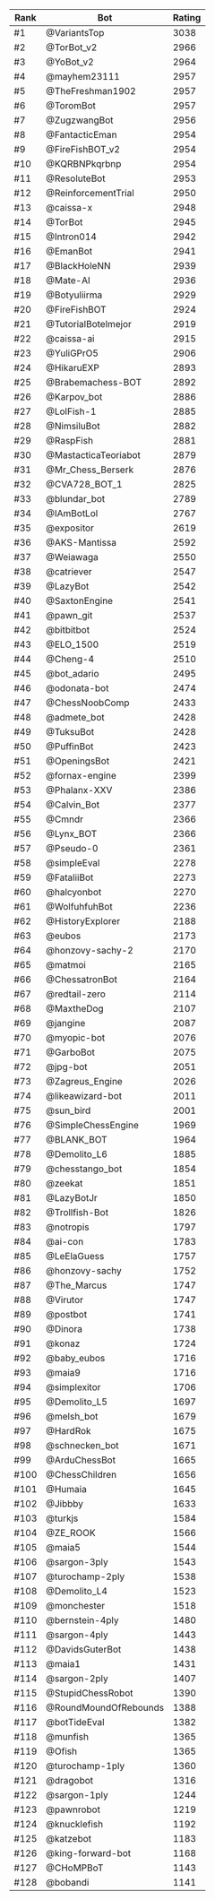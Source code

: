 Rank|Bot|Rating
---|---|---
#1|@VariantsTop|3038
#2|@TorBot_v2|2966
#3|@YoBot_v2|2964
#4|@mayhem23111|2957
#5|@TheFreshman1902|2957
#6|@ToromBot|2957
#7|@ZugzwangBot|2956
#8|@FantacticEman|2954
#9|@FireFishBOT_v2|2954
#10|@KQRBNPkqrbnp|2954
#11|@ResoluteBot|2953
#12|@ReinforcementTrial|2950
#13|@caissa-x|2948
#14|@TorBot|2945
#15|@Intron014|2942
#16|@EmanBot|2941
#17|@BlackHoleNN|2939
#18|@Mate-AI|2936
#19|@Botyuliirma|2929
#20|@FireFishBOT|2924
#21|@TutorialBotelmejor|2919
#22|@caissa-ai|2915
#23|@YuliGPrO5|2906
#24|@HikaruEXP|2893
#25|@Brabemachess-BOT|2892
#26|@Karpov_bot|2886
#27|@LolFish-1|2885
#28|@NimsiluBot|2882
#29|@RaspFish|2881
#30|@MastacticaTeoriabot|2879
#31|@Mr_Chess_Berserk|2876
#32|@CVA728_BOT_1|2825
#33|@blundar_bot|2789
#34|@IAmBotLol|2767
#35|@expositor|2619
#36|@AKS-Mantissa|2592
#37|@Weiawaga|2550
#38|@catriever|2547
#39|@LazyBot|2542
#40|@SaxtonEngine|2541
#41|@pawn_git|2537
#42|@bitbitbot|2524
#43|@ELO_1500|2519
#44|@Cheng-4|2510
#45|@bot_adario|2495
#46|@odonata-bot|2474
#47|@ChessNoobComp|2433
#48|@admete_bot|2428
#49|@TuksuBot|2428
#50|@PuffinBot|2423
#51|@OpeningsBot|2421
#52|@fornax-engine|2399
#53|@Phalanx-XXV|2386
#54|@Calvin_Bot|2377
#55|@Cmndr|2366
#56|@Lynx_BOT|2366
#57|@Pseudo-0|2361
#58|@simpleEval|2278
#59|@FataliiBot|2273
#60|@halcyonbot|2270
#61|@WolfuhfuhBot|2236
#62|@HistoryExplorer|2188
#63|@eubos|2173
#64|@honzovy-sachy-2|2170
#65|@matmoi|2165
#66|@ChessatronBot|2164
#67|@redtail-zero|2114
#68|@MaxtheDog|2107
#69|@jangine|2087
#70|@myopic-bot|2076
#71|@GarboBot|2075
#72|@jpg-bot|2051
#73|@Zagreus_Engine|2026
#74|@likeawizard-bot|2011
#75|@sun_bird|2001
#76|@SimpleChessEngine|1969
#77|@BLANK_BOT|1964
#78|@Demolito_L6|1885
#79|@chesstango_bot|1854
#80|@zeekat|1851
#81|@LazyBotJr|1850
#82|@Trollfish-Bot|1826
#83|@notropis|1797
#84|@ai-con|1783
#85|@LeElaGuess|1757
#86|@honzovy-sachy|1752
#87|@The_Marcus|1747
#88|@Virutor|1747
#89|@postbot|1741
#90|@Dinora|1738
#91|@konaz|1724
#92|@baby_eubos|1716
#93|@maia9|1716
#94|@simplexitor|1706
#95|@Demolito_L5|1697
#96|@melsh_bot|1679
#97|@HardRok|1675
#98|@schnecken_bot|1671
#99|@ArduChessBot|1665
#100|@ChessChildren|1656
#101|@Humaia|1645
#102|@Jibbby|1633
#103|@turkjs|1584
#104|@ZE_ROOK|1566
#105|@maia5|1544
#106|@sargon-3ply|1543
#107|@turochamp-2ply|1538
#108|@Demolito_L4|1523
#109|@monchester|1518
#110|@bernstein-4ply|1480
#111|@sargon-4ply|1443
#112|@DavidsGuterBot|1438
#113|@maia1|1431
#114|@sargon-2ply|1407
#115|@StupidChessRobot|1390
#116|@RoundMoundOfRebounds|1388
#117|@botTideEval|1382
#118|@munfish|1365
#119|@Ofish|1365
#120|@turochamp-1ply|1360
#121|@dragobot|1316
#122|@sargon-1ply|1244
#123|@pawnrobot|1219
#124|@knucklefish|1192
#125|@katzebot|1183
#126|@king-forward-bot|1168
#127|@CHoMPBoT|1143
#128|@bobandi|1141

